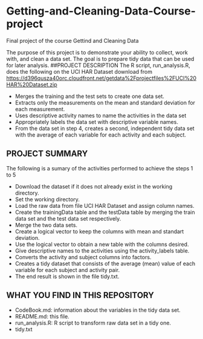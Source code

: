 # Getting-and-Cleaning-Data-Course-project
Final project of the course Gettind and Cleaning Data

The purpose of this project is to demonstrate your ability to collect, work with, and clean a data set. The goal is to prepare tidy data that can be used for later analysis.
##PROJECT DESCRIPTION
The R script, run_analysis.R, does the following on the UCI HAR Dataset download from https://d396qusza40orc.cloudfront.net/getdata%2Fprojectfiles%2FUCI%20HAR%20Dataset.zip
* Merges the training and the test sets to create one data set.
* Extracts only the measurements on the mean and standard deviation 
for each measurement.
* Uses descriptive activity names to name the activities in the data set
* Appropriately labels the data set with descriptive variable names.
* From the data set in step 4, creates a second, independent tidy data set with 
the average of each variable for each activity and each subject.

## PROJECT SUMMARY
The following is a sumary of the activities performed to achieve the steps 1 to 5 
* Download the dataset if it does not already exist in the working directory.
* Set the working directory.
* Load the  raw data from file UCI HAR Dataset and assign column names.
* Create the trainingData table and the testData table by merging the train data set and the test data set respectively.
* Merge the two data sets.
* Create a logical vector to keep the columns with mean and standart deviation.
* Use the logical vector to obtain a new table with the columns desired.
* Give  descriptive names to the activities using the activity_labels table.
* Converts the activity and subject columns into factors.
* Creates a tidy dataset that consists of the average (mean) value of each variable for each subject and activity pair.
* The end result is shown in the file tidy.txt.

## WHAT YOU FIND IN THIS REPOSITORY

* CodeBook.md: information about the variables in the tidy data set.
* README.md: this file.
* run_analysis.R: R script to transform raw data set in a tidy one.
* tidy.txt
